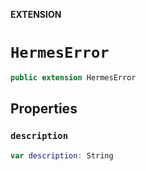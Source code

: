 **EXTENSION**

# `HermesError`
```swift
public extension HermesError
```

## Properties
### `description`

```swift
var description: String
```
